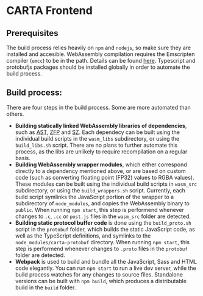 # CARTA Frontend

## Prerequisites
The build process relies heavily on `npm` and `nodejs`, so make sure they are installed and accesible.
WebAssembly compilation requires the Emscripten compiler (`emcc`) to be in the path. Details can be found [here](http://kripken.github.io/emscripten-site/docs/getting_started/downloads.html). Typescript and protobufjs packages should be installed globally in order to automate the build process.


## Build process:
There are four steps in the build process. Some are more automated than others.
* **Building statically linked WebAssembly libraries of dependencies**, such as [AST](https://github.com/Starlink/ast), [ZFP](https://github.com/LLNL/zfp) and [SZ](https://github.com/disheng222/SZ).
Each dependecy can be built using the individual build scripts in the `wasm_libs` subdirectory, or using the `build_libs.sh` script.
There are no plans to further automate this process, as the libs are unlikely to require recompilation on a regular basis.
* **Building WebAssembly wrapper modules**, which either correspond directly to a dependency mentioned above, or are based on custom code (such as converting floating point (FP32) values to RGBA values).
These modules can be built using the individual build scripts in `wasm_src` subdirectory, or using the `build_wrappers.sh` script.
Currently, each build script symlinks the JavaScript portion of the wrapper to a subdirectory of `node_modules`, and copies the WebAssembly binary to `public`.
When running `npm start`, this step is performend whenever changes to `.c`, `.cc` or `post.js` files in the `wasm_src` folder are detected.
* **Building static protocol buffer code** is done using the `build_proto.sh` script in the `protobuf` folder, which builds the static JavaScript code, as well as the TypeScript definitions, and symlinks to the `node_modules/carta-protobuf` directory.
When running `npm start`, this step is performend whenever changes to `.proto` files in the `protobuf` folder are detected.
* **Webpack** is used to build and bundle all the JavaScript, Sass and HTML code elegantly. You can run `npm start` to run a live dev server, while the build process watches for any changes to source files.
Standalone versions can be built with `npm build`, which produces a distributable build in the `build` folder.
